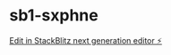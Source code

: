 # sb1-sxphne

[Edit in StackBlitz next generation editor ⚡️](https://stackblitz.com/~/github.com/Namioka/sb1-sxphne)